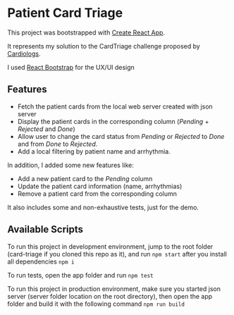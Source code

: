 # Patient Card Triage

This project was bootstrapped with [Create React App](https://github.com/facebook/create-react-app).

It represents my solution to the CardTriage challenge proposed by [Cardiologs](https://cardiologs.com/). 

I used [React Bootstrap](https://react-bootstrap.netlify.app/) for the UX/UI design

## Features
- Fetch the patient cards from the local web server created with json server
- Display the patient cards in the corresponding column (_Pending_ + _Rejected_ and _Done_)
- Allow user to change the card status from _Pending_ or _Rejected_ to _Done_ and from _Done_ to _Rejected_.
- Add a local filtering by patient name and arrhythmia.

In addition, I added some new features like:
- Add a new patient card to the _Pending_ column
- Update the patient card information (name, arrhythmias)
- Remove a patient card from the corresponding column

It also includes some and non-exhaustive tests, just for the demo.

## Available Scripts
To run this project in development environment, jump to the root folder (card-triage if you cloned this repo as it), and run `npm start` after you install all dependencies `npm i`

To run tests, open the app folder and run `npm test`

To run this project in production environment, make sure you started json server (server folder location on the root directory), then open the app folder and build it with the following command `npm run build`
